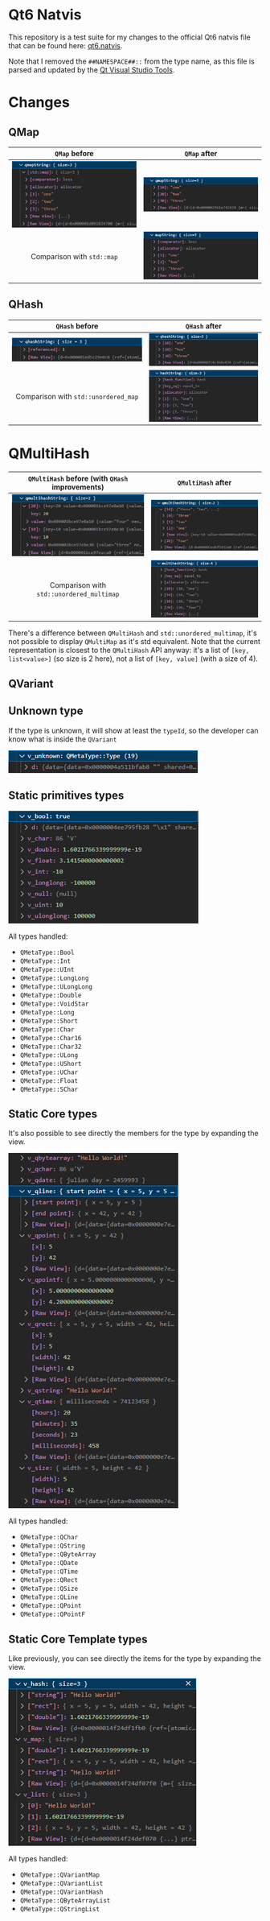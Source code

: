 # Qt6 Natvis

This repository is a test suite for my changes to the official Qt6 natvis file that can be found here: [qt6.natvis](https://code.qt.io/cgit/qt-labs/vstools.git/plain/QtMSBuild/QtMsBuild/qt6.natvis.xml).

Note that I removed the `##NAMESPACE##::` from the type name, as this file is parsed and updated by the [Qt Visual Studio Tools](https://marketplace.visualstudio.com/items?itemName=TheQtCompany.QtVisualStudioTools2022).

# Changes

## QMap

|          `QMap` before          |          `QMap` after          |
|:-------------------------------:|:------------------------------:|
| ![QMap](assets/qmap-before.png) | ![QMap](assets/qmap-after.png) |
|   Comparison with `std::map`    |  ![std::map](assets/map.png)   |

## QHash

|            `QHash` before            |                  `QHash` after                  |
|:------------------------------------:|:-----------------------------------------------:|
|  ![QHash](assets/qhash-before.png)   |        ![QHash](assets/qhash-after.png)         |
| Comparison with `std::unordered_map` | ![std::unordered_map](assets/unordered_map.png) |

# QMultiHash

| `QMultiHash` before (with `QHash` improvements) |                    `QMultiHash` after                     |
|:-----------------------------------------------:|:---------------------------------------------------------:|
|   ![QMultiHash](assets/qmultihash-before.png)   |        ![QMultiHash](assets/qmultihash-after.png)         |
|    Comparison with `std::unordered_multimap`    | ![std::unordered_multimap](assets/unordered_multimap.png) |

There's a difference between `QMultiHash` and `std::unordered_multimap`, it's not possible to display `QMultiMap` as it's std equivalent. Note that the current representation is closest to the `QMultiHash` API anyway: it's a list of `[key, list<value>]` (so size is 2 here), not a list of `[key, value]` (with a size of 4).

## QVariant

## Unknown type
If the type is unknown, it will show at least the `typeId`, so the developer can know what is inside the `QVariant`

![QVariant](assets/qvariant-unknown.png)

## Static primitives types

![QVariant](assets/qvariant-static-primitives.png)

All types handled:
- `QMetaType::Bool`
- `QMetaType::Int`
- `QMetaType::UInt`
- `QMetaType::LongLong`
- `QMetaType::ULongLong`
- `QMetaType::Double`
- `QMetaType::VoidStar`
- `QMetaType::Long`
- `QMetaType::Short`
- `QMetaType::Char`
- `QMetaType::Char16`
- `QMetaType::Char32`
- `QMetaType::ULong`
- `QMetaType::UShort`
- `QMetaType::UChar`
- `QMetaType::Float`
- `QMetaType::SChar`

## Static Core types

It's also possible to see directly the members for the type by expanding the view.

![QVariant](assets/qvariant-core-classes.png)

All types handled:
- `QMetaType::QChar`
- `QMetaType::QString`
- `QMetaType::QByteArray`
- `QMetaType::QDate`
- `QMetaType::QTime`
- `QMetaType::QRect`
- `QMetaType::QSize`
- `QMetaType::QLine`
- `QMetaType::QPoint`
- `QMetaType::QPointF`

## Static Core Template types

Like previously, you can see directly the items for the type by expanding the view.

![QVariant](assets/qvariant-core-templates.png)

All types handled:
- `QMetaType::QVariantMap`
- `QMetaType::QVariantList`
- `QMetaType::QVariantHash`
- `QMetaType::QByteArrayList`
- `QMetaType::QStringList`
